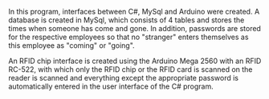 In this program, interfaces between C#, MySql and Arduino were created.
A database is created in MySql, which consists of 4 tables and stores the times when someone has come and gone.
In addition, passwords are stored for the respective employees so that no "stranger" enters themselves as this employee as "coming" or "going".

An RFID chip interface is created using the Arduino Mega 2560 with an RFID RC-522, with which only the RFID chip or the RFID card is scanned on the reader 
is scanned and everything except the appropriate password is automatically entered in the user interface of the C# program.
